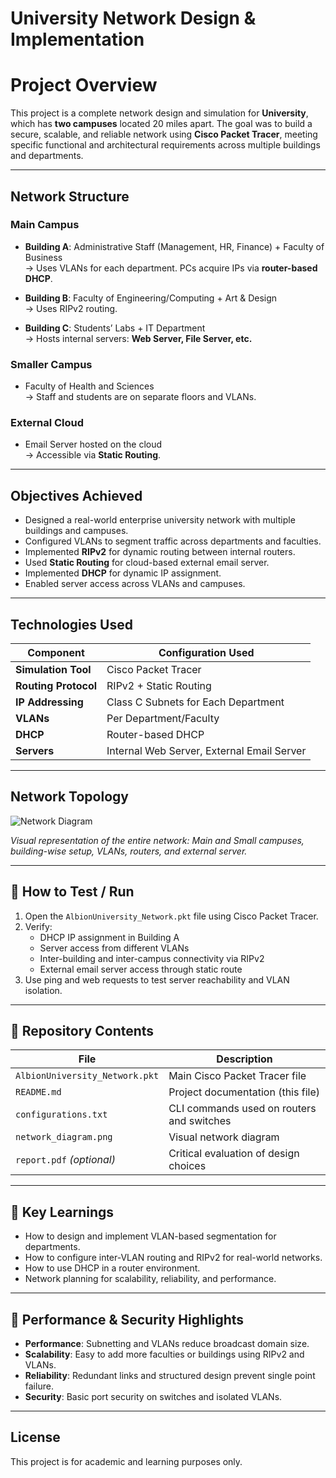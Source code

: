 # University Network Design & Implementation

# Project Overview

This project is a complete network design and simulation for **University**, which has **two campuses** located 20 miles apart. The goal was to build a secure, scalable, and reliable network using **Cisco Packet Tracer**, meeting specific functional and architectural requirements across multiple buildings and departments.

---

## Network Structure

### **Main Campus**
- **Building A**: Administrative Staff (Management, HR, Finance) + Faculty of Business  
  → Uses VLANs for each department. PCs acquire IPs via **router-based DHCP**.
  
- **Building B**: Faculty of Engineering/Computing + Art & Design  
  → Uses RIPv2 routing.
  
- **Building C**: Students’ Labs + IT Department  
  → Hosts internal servers: **Web Server, File Server, etc.**

### **Smaller Campus**
- Faculty of Health and Sciences  
  → Staff and students are on separate floors and VLANs.

### **External Cloud**
- Email Server hosted on the cloud  
  → Accessible via **Static Routing**.

---

## Objectives Achieved

- Designed a real-world enterprise university network with multiple buildings and campuses.
- Configured VLANs to segment traffic across departments and faculties.
- Implemented **RIPv2** for dynamic routing between internal routers.
- Used **Static Routing** for cloud-based external email server.
- Implemented **DHCP** for dynamic IP assignment.
- Enabled server access across VLANs and campuses.

---

## Technologies Used

| Component            | Configuration Used                      |
|----------------------|------------------------------------------|
| **Simulation Tool**  | Cisco Packet Tracer                      |
| **Routing Protocol** | RIPv2 + Static Routing                   |
| **IP Addressing**    | Class C Subnets for Each Department      |
| **VLANs**            | Per Department/Faculty                   |
| **DHCP**             | Router-based DHCP                        |
| **Servers**          | Internal Web Server, External Email Server |

---

## Network Topology

![Network Diagram](network_diagram.png)

_Visual representation of the entire network: Main and Small campuses, building-wise setup, VLANs, routers, and external server._

---

## 🧪 How to Test / Run

1. Open the `AlbionUniversity_Network.pkt` file using Cisco Packet Tracer.
2. Verify:
   - DHCP IP assignment in Building A
   - Server access from different VLANs
   - Inter-building and inter-campus connectivity via RIPv2
   - External email server access through static route
3. Use ping and web requests to test server reachability and VLAN isolation.

---

## 📁 Repository Contents

| File                         | Description                                |
|------------------------------|--------------------------------------------|
| `AlbionUniversity_Network.pkt` | Main Cisco Packet Tracer file              |
| `README.md`                  | Project documentation (this file)          |
| `configurations.txt`         | CLI commands used on routers and switches  |
| `network_diagram.png`        | Visual network diagram                     |
| `report.pdf` _(optional)_    | Critical evaluation of design choices      |

---

## 🧠 Key Learnings

- How to design and implement VLAN-based segmentation for departments.
- How to configure inter-VLAN routing and RIPv2 for real-world networks.
- How to use DHCP in a router environment.
- Network planning for scalability, reliability, and performance.

---

## 🔐 Performance & Security Highlights

- **Performance**: Subnetting and VLANs reduce broadcast domain size.
- **Scalability**: Easy to add more faculties or buildings using RIPv2 and VLANs.
- **Reliability**: Redundant links and structured design prevent single point failure.
- **Security**: Basic port security on switches and isolated VLANs.

---

## License
This project is for academic and learning purposes only.

